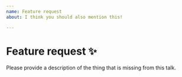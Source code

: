 ```yaml
---
name: Feature request
about: I think you should also mention this!

---
```


# Feature request :sparkles:
Please provide a description of the thing that is missing from this talk.
